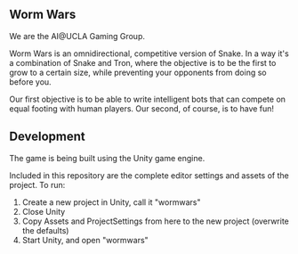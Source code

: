 Worm Wars
---

We are the AI@UCLA Gaming Group.

Worm Wars is an omnidirectional, competitive version of Snake. In a way it's a combination of Snake and Tron, where the objective is to be the first to grow to a certain size, while preventing your opponents from doing so before you.

Our first objective is to be able to write intelligent bots that can compete on equal footing with human players. Our second, of course, is to have fun!

Development
---

The game is being built using the Unity game engine.

Included in this repository are the complete editor settings and assets of the project. To run:

1. Create a new project in Unity, call it "wormwars"
2. Close Unity
3. Copy Assets and ProjectSettings from here to the new project (overwrite the defaults)
4. Start Unity, and open "wormwars"